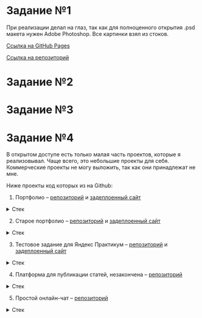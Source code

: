 # Задание №1

При реализации делал на глаз, так как для полноценного открытия .psd макета нужен Adobe Photoshop. Все картинки взял из стоков.

[Ссылка на GitHub Pages](https://kianurivzzz.github.io/test-task-for-geekbrains/)

[Ссылка на репозиторий](https://github.com/kianurivzzz/test-task-for-geekbrains)

# Задание №2

# Задание №3

# Задание №4

В открытом доступе есть только малая часть проектов, которые я реализовывал. Чаще всего, это небольшие проекты для себя. Коммерческие проекты не могу выложить, так как они принадлежат не мне.

Ниже проекты код которых из на Github:

1. Портфолио – [репозиторий](https://github.com/kianurivzzz/new-portfolio) и [задеплоенный сайт](https://nkarasyov.vercel.app)
<details><summary>Стек</summary>

- React
- JS
- JSX
- HTML
- CSS
</details>

2. Старое портфолио – [репозиторий](https://github.com/kianurivzzz/my_portfolio) и [задеплоенный сайт](http://kianurivzzz.pythonanywhere.com)
<details><summary>Стек</summary>

- Python
- Flask
- Jinja
- Requests
- SQL
- SQLite3
- HTML
- CSS
- JS

</details>

3. Тестовое задание для Яндекс Практикум – [репозиторий](https://github.com/kianurivzzz/test-task-for-yandex) и [задеплоенный сайт](https://mzz3nx-3000.csb.app/)
<details><summary>Стек</summary>

- HTML
- CSS
- JS
- Vue.js
- Vite

</details>

4. Платформа для публикации статей, незакончена – [репозиторий](https://github.com/kianurivzzz/guidy)
<details><summary>Стек</summary>

- Python
- Django
- Jinja
- HTML
- CSS
- JS

</details>

5. Простой онлайн-чат – [репозиторий](https://github.com/kianurivzzz/easychat/tree/master)
<details><summary>Стек</summary>

- Python
- Flask
- Jinja
- HTML
- CSS
- JS
- JSON

</details>
